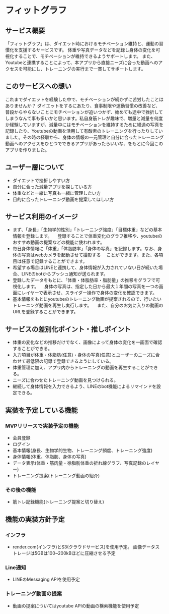 # フィットグラフ
## サービス概要
「フィットグラフ」は、ダイエット時におけるモチベーション維持と、運動の習慣化を支援するサービスです。
体重や写真データなどを記録し身体の変化を可視化することで、モチベーションが維持できるようサポートします。
また、Youtubeと連携することによって、本アプリから直接ニーズに合った動画へのアクセスを可能にし、トレーニングの実行まで一貫してサポートします。
## このサービスへの想い
これまでダイエットを経験した中で、モチベーションが続かずに苦労したことはありませんか？
ダイエットをするにあたり、食事制限や運動習慣の改善など、普段からやらないことにモチベーションが追いつかず、始めても途中で挫折してしまうなんて事も多いかと思います。私自身筋トレが趣味で、増量と減量を何度か経験していますが、減量中にはモチベーションを維持するために経過の写真を記録したり、Youtubeの動画を活用して有酸素のトレーニングを行ったりしていました。その時の経験から、身体の情報の一元管理と自分に合ったトレーニング動画へのアクセスをひとつでできるアプリがあったらいいな、をもとに今回このアプリを作りました。
## ユーザー層について
- ダイエットで挫折しやすい方
- 自分に合った減量アプリを探している方
- 体重などと一緒に写真も一緒に管理したい方
- 目的に合ったトレーニング動画を提案してほしい方
## サービス利用のイメージ
- まず、「身長」「生物学的性別」「トレーニング強度」「目標体重」などの基本情報を登録します。
　登録することで体重変化のグラフ推移や、youtubeのおすすめ動画の提案などの機能に使われます。
- 毎日身体情報に「体重」「体脂肪率」「身体の写真」を記録します。なお、身体の写真はwebカメラを起動させて撮影する
　ことができます。また、各項目は任意で記録することができます。
- 希望する場合はLINEと連携して、身体情報が入力されていない日が続いた場合、LINEのbotからプッシュ通知が送られます。
- 登録したデータをもとに、「体重・体脂肪率・脂肪量」の推移をグラフで可視化します。
　身体の写真は、指定した日から最大１年間の写真を一つの画面にレイヤーで表示させ、スライダー操作で身体の変化を確認できます。
- 基本情報をもとにyoutubeのトレーニング動画が提案されるので、行いたいトレーニング動画を再生し実行します。
　また、自分のお気に入りの動画のURLを登録することができます。
## サービスの差別化ポイント・推しポイント
- 体重の変化などの推移だけでなく、画像によって身体の変化を一画面で確認することができる。
- 入力項目が体重・体脂肪(任意)・身体の写真(任意)とユーザーのニーズに合わせて最低限の記録で登録できるようにしている。
- 体重管理に加え、アプリ内からトレーニングの動画を再生することができる。
- ニーズに合わせたトレーニング動画を見つけられる。
- 継続して身体情報を入力できるよう、LINEのbot機能によるリマインドを設定できる。
## 実装を予定している機能
### MVPリリースで実装予定の機能
-  会員登録
-  ログイン
-  基本情報(身長、生物学的生物、トレーニング頻度、トレーニング強度)
-  身体情報(体重、体脂肪、身体の写真)
-  データ表示(体重・筋肉量・徐脂肪体重の折れ線グラフ、写真記録のレイヤー)
-  トレーニング提案(トレーニング動画の紹介)
### その後の機能
-  筋トレ記録機能(トレーニング提案と切り替え)
## 機能の実装方針予定
### インフラ
- render.com(インフラ)とS3(クラウドサービス)を使用予定。
画像データストレージは5GBは100~200kBほどに圧縮させる予定
### Line通知
- LINEのMessaging APIを使用予定
### トレーニング動画の提案
- 動画の提案についてはyoutube APIの動画の検索機能を使用予定